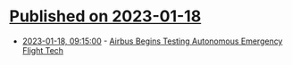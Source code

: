 # [Published on 2023-01-18](index.md)

* [2023-01-18, 09:15:00](https://soylentnews.org/article.pl?sid=23/01/17/0125221&from=rss) - [Airbus Begins Testing Autonomous Emergency Flight Tech](https://soylentnews.org/article.pl?sid=23/01/17/0125221&from=rss)
